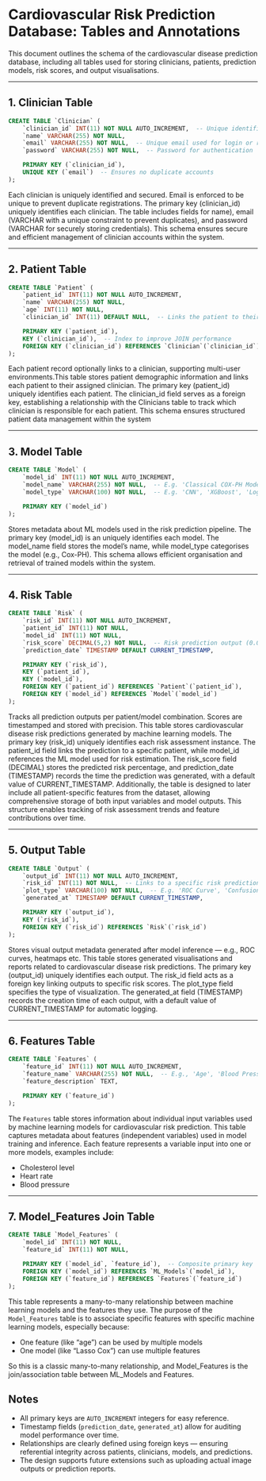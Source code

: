 
# Cardiovascular Risk Prediction Database: Tables and Annotations

This document outlines the schema of the cardiovascular disease prediction database, including all tables used for storing clinicians, patients, prediction models, risk scores, and output visualisations.

---

## 1. Clinician Table
```sql
CREATE TABLE `Clinician` (
    `clinician_id` INT(11) NOT NULL AUTO_INCREMENT,  -- Unique identifier for each clinician
    `name` VARCHAR(255) NOT NULL,
    `email` VARCHAR(255) NOT NULL,  -- Unique email used for login or reference
    `password` VARCHAR(255) NOT NULL,  -- Password for authentication

    PRIMARY KEY (`clinician_id`),
    UNIQUE KEY (`email`)  -- Ensures no duplicate accounts
);
```
Each clinician is uniquely identified and secured. Email is enforced to be unique to prevent duplicate registrations. The primary key (clinician_id) uniquely identifies each clinician. The table includes fields for name), email (VARCHAR with a unique constraint to prevent duplicates), and password (VARCHAR for securely storing credentials). This schema ensures secure and efficient management of clinician accounts within the system. 

---

## 2. Patient Table
```sql
CREATE TABLE `Patient` (
    `patient_id` INT(11) NOT NULL AUTO_INCREMENT,
    `name` VARCHAR(255) NOT NULL,
    `age` INT(11) NOT NULL,
    `clinician_id` INT(11) DEFAULT NULL,  -- Links the patient to their assigned clinician

    PRIMARY KEY (`patient_id`),
    KEY (`clinician_id`),  -- Index to improve JOIN performance
    FOREIGN KEY (`clinician_id`) REFERENCES `Clinician`(`clinician_id`)
);
```
Each patient record optionally links to a clinician, supporting multi-user environments.This table stores patient demographic information and links each patient to their assigned clinician. The primary key (patient_id) uniquely identifies each patient. The clinician_id field serves as a foreign key, establishing a relationship with the Clinicians table to track which clinician is responsible for each patient. This schema ensures structured patient data management within the system

---

## 3. Model Table
```sql
CREATE TABLE `Model` (
    `model_id` INT(11) NOT NULL AUTO_INCREMENT,
    `model_name` VARCHAR(255) NOT NULL,  -- E.g. 'Classical COX-PH Model', 'Elastic Net COX-PH' 
    `model_type` VARCHAR(100) NOT NULL,  -- E.g. 'CNN', 'XGBoost', 'Logistic Regression'

    PRIMARY KEY (`model_id`)
);
```
Stores metadata about ML models used in the risk prediction pipeline. The primary key (model_id) is an uniquely identifies each model. The model_name field stores the model’s name, while model_type categorises the model (e.g., Cox-PH). This schema allows efficient organisation and retrieval of trained models within the system.

---

## 4. Risk Table
```sql
CREATE TABLE `Risk` (
    `risk_id` INT(11) NOT NULL AUTO_INCREMENT,
    `patient_id` INT(11) NOT NULL,
    `model_id` INT(11) NOT NULL,
    `risk_score` DECIMAL(5,2) NOT NULL,  -- Risk prediction output (0.00 to 100.00)
    `prediction_date` TIMESTAMP DEFAULT CURRENT_TIMESTAMP,

    PRIMARY KEY (`risk_id`),
    KEY (`patient_id`),
    KEY (`model_id`),
    FOREIGN KEY (`patient_id`) REFERENCES `Patient`(`patient_id`),
    FOREIGN KEY (`model_id`) REFERENCES `Model`(`model_id`)
);
```
Tracks all prediction outputs per patient/model combination. Scores are timestamped and stored with precision. This table stores cardiovascular disease risk predictions generated by machine learning models. The primary key (risk_id) uniquely identifies each risk assessment instance. The patient_id field links the prediction to a specific patient, while model_id  references the ML model used for risk estimation. The risk_score field (DECIMAL) stores the predicted risk percentage, and prediction_date (TIMESTAMP) records the time the prediction was generated, with a default value of CURRENT_TIMESTAMP. Additionally, the table is designed to later include all patient-specific features from the dataset, allowing comprehensive storage of both input variables and model outputs. This structure enables tracking of risk assessment trends and feature contributions over time.

---

## 5. Output Table
```sql
CREATE TABLE `Output` (
    `output_id` INT(11) NOT NULL AUTO_INCREMENT,
    `risk_id` INT(11) NOT NULL,  -- Links to a specific risk prediction
    `plot_type` VARCHAR(100) NOT NULL,  -- E.g. 'ROC Curve', 'Confusion Matrix'
    `generated_at` TIMESTAMP DEFAULT CURRENT_TIMESTAMP,

    PRIMARY KEY (`output_id`),
    KEY (`risk_id`),
    FOREIGN KEY (`risk_id`) REFERENCES `Risk`(`risk_id`)
);
```
Stores visual output metadata generated after model inference — e.g., ROC curves, heatmaps etc. This table stores generated visualisations and reports related to cardiovascular disease risk predictions. The primary key (output_id)  uniquely identifies each output. The risk_id field  acts as a foreign key linking outputs to specific risk scores. The plot_type field specifies the type of visualization. The generated_at field (TIMESTAMP) records the creation time of each output, with a default value of CURRENT_TIMESTAMP for automatic logging.

---

## 6. Features Table
```sql
CREATE TABLE `Features` (
    `feature_id` INT(11) NOT NULL AUTO_INCREMENT,
    `feature_name` VARCHAR(255) NOT NULL,  -- E.g., 'Age', 'Blood Pressure'
    `feature_description` TEXT,

    PRIMARY KEY (`feature_id`)
);
```
The `Features` table stores information about individual input variables used by machine learning models for cardiovascular risk prediction. This table captures metadata about features (independent variables) used in model training and inference.
Each feature represents a variable input into one or more models, examples include:
- Cholesterol level
- Heart rate
- Blood pressure
  
---

## 7. Model_Features Join Table
```sql
CREATE TABLE `Model_Features` (
    `model_id` INT(11) NOT NULL,
    `feature_id` INT(11) NOT NULL,

    PRIMARY KEY (`model_id`, `feature_id`),  -- Composite primary key
    FOREIGN KEY (`model_id`) REFERENCES `ML_Models`(`model_id`),
    FOREIGN KEY (`feature_id`) REFERENCES `Features`(`feature_id`)
);
```
This table represents a many-to-many relationship between machine learning models and the features they use. The purpose of the `Model_Features` table is to associate specific features with specific machine learning models, especially because:
- One feature (like “age”) can be used by multiple models
- One model (like “Lasso Cox”) can use multiple features

So this is a classic many-to-many relationship, and Model_Features is the join/association table between ML_Models and Features.

## Notes
- All primary keys are `AUTO_INCREMENT` integers for easy reference.
- Timestamp fields (`prediction_date`, `generated_at`) allow for auditing model performance over time.
- Relationships are clearly defined using foreign keys — ensuring referential integrity across patients, clinicians, models, and predictions.
- The design supports future extensions such as uploading actual image outputs or prediction reports.
